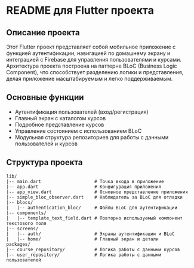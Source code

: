 # README для Flutter проекта

## Описание проекта
Этот Flutter проект представляет собой мобильное приложение с функцией аутентификации, навигацией по домашнему экрану и интеграцией с Firebase для управления пользователями и курсами. Архитектура проекта построена на паттерне BLoC (Business Logic Component), что способствует разделению логики и представления, делая приложение масштабируемым и легко поддерживаемым.

## Основные функции
- Аутентификация пользователей (вход/регистрация)
- Главный экран с каталогом курсов
- Подробное представление курсов
- Управление состоянием с использованием BLoC
- Модульная структура репозиториев для работы с данными пользователей и курсов

## Структура проекта
```
lib/
|-- main.dart                    # Точка входа в приложение
|-- app.dart                     # Конфигурация приложения
|-- app_view.dart                # Основное представление приложения
|-- simple_bloc_observer.dart    # Наблюдатель за BLoC для отладки
|-- blocs/
|   |-- authentication_bloc/     # Файлы BLoC для аутентификации
|-- components/
|   |-- template_text_field.dart # Повторно используемый компонент текстового поля
|-- screens/
|   |-- auth/                    # Экраны аутентификации и BLoC
|   |-- home/                    # Главный экран и детали
packages/
|-- course_repository/           # Логика работы с данными курсов
|-- user_repository/             # Логика работы с данными пользователей
```


